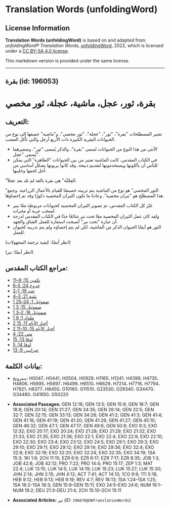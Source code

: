 # Translation Words (unfoldingWord)

## License Information

**Translation Words (unfoldingWord)** is based on and adapted from: _unfoldingWord® Translation Words_, [unfoldingWord](https://unfoldingword.org/utw), 2022, which is licensed under a [CC BY-SA 4.0 license](https://creativecommons.org/licenses/by-sa/4.0/legalcode.en).

This markdown version is provided under the same license.



--------------------------------

## بقرة (id: 196053)

بقرة، ثور، عجل، ماشية، عجلة، ثور مخصي
=====================================

التعريف:
--------

تشير المصطلحات "بقرة"، "ثور"، "عجلة"، "ثور مخصي"، و"ماشية" جميعها إلى نوع من الحيوانات البقرية الكبيرة ذات الأربع أرجل والتي تأكل العشب.

* الأنثى من هذا النوع من الحيوانات تُسمى "بقرة"، والذكر يُسمى "ثور"، وصغيرهما يُسمى "عجل".
* في الكتاب المقدس، كانت الماشية تعتبر من بين الحيوانات "الطاهرة" التي يمكن للناس أن يأكلونها ويستخدمونها لتقديم ذبيحة. وقد كانوا يربونها بشكل أساسي من أجل لحمها وحليبها.

"العِجْلَة" هي بقرة بالغة لم تلد بعد عجلاً.

"الثور المخصي" هو نوع من الماشية يتم تربيته خصيصًا للقيام بالأعمال الزراعية. وجمع هذا المصطلح هو "ثيران مخصية". وعادةً ما تكون الثيران المخصية ذكورًا وقد تم إخصاؤها.

* عَبْرَ كل الكتاب المقدس، تم تصوير الثيران المخصية كحيوانات مربوطة معًا بنير لسحب عربة أو محراث.
* ولقد كان عمل الثيران المخصية معًا تحت نير شائعًا جدًا في الكتاب المقدس لدرجة أن عبارة "تحت نير" أصبحت استعارة للعمل الشاق والجهد.
* الثور هو أيضًا الحيوان الذكر من الماشية، لكن لم يتم إخصاؤه ولم يتم تدريبه كحيوان للعمل.

(انظر أيضًا: كيفية ترجمة المجهولات)

(انظر أيضًا: نير)

مراجع الكتاب المقدس:
--------------------

* [تكوين 15: 9–11](https://ref.ly/Gen15:9-Gen15:11)
* [خروج 24: 5–6](https://ref.ly/Exod24:5-Exod24:6)
* [عدد 19: 1–2](https://ref.ly/Num19:1-Num19:2)
* [تثنية 21: 3–4](https://ref.ly/Deut21:3-Deut21:4)
* [1 صموئيل 1: 24–25](https://ref.ly/1Sam1:24-1Sam1:25)
* [1 صموئيل 15: 3](https://ref.ly/1Sam15:3)
* [1 صموئيل 16: 2–3](https://ref.ly/1Sam16:2-1Sam16:3)
* [1 ملوك 1: 9](https://ref.ly/1Kgs1:9)
* [2 أخبار الأيام 11: 15](https://ref.ly/2Chr11:15)
* [2 أخبار الأيام 15: 10–11](https://ref.ly/2Chr15:10-2Chr15:11)
* [متى 22: 4](https://ref.ly/Matt22:4)
* [لوقا 13: 15](https://ref.ly/Luke13:15)
* [لوقا 14: 5](https://ref.ly/Luke14:5)
* [عبرانيين 9: 13](https://ref.ly/Heb9:13)

بيانات الكلمة:
--------------

* سترونج: H0047، H0441، H0504، H0929، H1165، H1241، H4399، H4735، H4806، H5695، H5697، H6499، H6510، H6629، H7214، H7716، H7794، H7921، H8377، H8450، G10160، G11510، G23530، G29340، G34470، G34480، G41650، G50220

* **Associated Passages:** GEN 12:16; GEN 13:5; GEN 15:9; GEN 18:7; GEN 18:8; GEN 20:14; GEN 21:27; GEN 24:35; GEN 26:14; GEN 32:5; GEN 32:7; GEN 32:15; GEN 33:13; GEN 34:28; GEN 41:2; GEN 41:3; GEN 41:4; GEN 41:18; GEN 41:19; GEN 41:20; GEN 41:26; GEN 41:27; GEN 45:10; GEN 46:32; GEN 47:1; GEN 47:17; GEN 49:6; GEN 50:8; EXO 9:3; EXO 12:32; EXO 20:17; EXO 20:24; EXO 21:28; EXO 21:29; EXO 21:32; EXO 21:33; EXO 21:35; EXO 21:36; EXO 22:1; EXO 22:4; EXO 22:9; EXO 22:10; EXO 22:30; EXO 23:4; EXO 23:12; EXO 24:5; EXO 29:1; EXO 29:3; EXO 29:10; EXO 29:11; EXO 29:12; EXO 29:14; EXO 29:36; EXO 32:4; EXO 32:8; EXO 32:19; EXO 32:20; EXO 32:24; EXO 32:35; EXO 34:19; 1SA 15:3; 1KI 1:9; 2CH 11:15; EZR 6:9; EZR 6:17; EZR 7:17; EZR 8:35; JOB 1:3; JOB 42:8; JOB 42:12; PRO 7:22; PRO 14:4; PRO 15:17; ZEP 1:3; MAT 22:4; LUK 13:15; LUK 14:5; LUK 14:19; LUK 15:23; LUK 15:27; LUK 15:30; JHN 2:14; JHN 2:15; JHN 4:12; ACT 7:41; ACT 14:13; 1CO 9:9; 1TI 5:18; HEB 9:12; HEB 9:13; HEB 9:19; REV 4:7; REV 18:13; 1SA 1:24–1SA 1:25; 1SA 16:2–1SA 16:3; GEN 15:9–GEN 15:11; EXO 24:5–EXO 24:6; NUM 19:1–NUM 19:2; DEU 21:3–DEU 21:4; 2CH 15:10–2CH 15:11
* **Associated Articles:** نير (ID: `196676@UWTranslationWords`)

